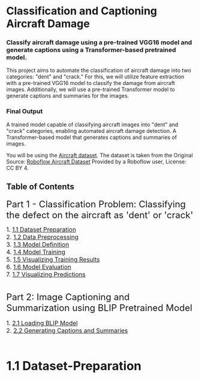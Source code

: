 # Classification and Captioning Aircraft Damage

### Classify aircraft damage using a pre-trained VGG16 model and generate captions using a Transformer-based pretrained model.

This project aims to automate the classification of aircraft damage into two categories: "dent" and "crack." 
For this, we will utilize feature extraction with a pre-trained VGG16 model to classify the damage from aircraft images. 
Additionally, we will use a pre-trained Transformer model to generate captions and summaries for the images.

### Final Output

A trained model capable of classifying aircraft images into "dent" and "crack" categories, enabling automated aircraft damage detection.
A Transformer-based model that generates captions and summaries of images.

You will be using the [Aircraft dataset](https://cf-courses-data.s3.us.cloud-object-storage.appdomain.cloud/ZjXM4RKxlBK9__ZjHBLl5A/aircraft-damage-dataset-v1.tar). 
The dataset is taken from the Original Source: [Roboflow Aircraft Dataset](https://universe.roboflow.com/youssef-donia-fhktl/aircraft-damage-detection-1j9qk) 
Provided by a Roboflow user, License: CC BY 4.

<h2>Table of Contents</h2>
 
<div class="alert alert-block alert-info" style="margin-top: 20px">
    <p><font size="5">Part 1 - Classification Problem: Classifying the defect on the aircraft as 'dent' or 'crack'</p>
<font size="3">
        1. <a href="#1.1-Dataset-Preparation">1.1 Dataset Preparation</a><br>
        2. <a href="#1.2-Data-Preprocessing">1.2 Data Preprocessing</a><br>
        3. <a href="#1.3-Model-Definition">1.3 Model Definition</a><br>
        4. <a href="#1.4-Model-Training">1.4 Model Training</a><br>
        5. <a href="#1.5-Visualizing-Training-Results">1.5 Visualizing Training Results</a><br>
        6. <a href="#1.6-Model-Evaluation">1.6 Model Evaluation</a><br>
        7. <a href="#1.7-Visualizing-Predictions">1.7 Visualizing Predictions</a><br>
    <br>
<p><font size="5">Part 2: Image Captioning and Summarization using BLIP Pretrained Model</p>
<font size="3">
        1. <a href="#2.1-Loading-BLIP-Model">2.1 Loading BLIP Model</a><br>
        2. <a href="#2.2-Generating-Captions-and-Summaries">2.2 Generating Captions and Summaries</a><br>
        <br>


# 1.1 Dataset-Preparation
